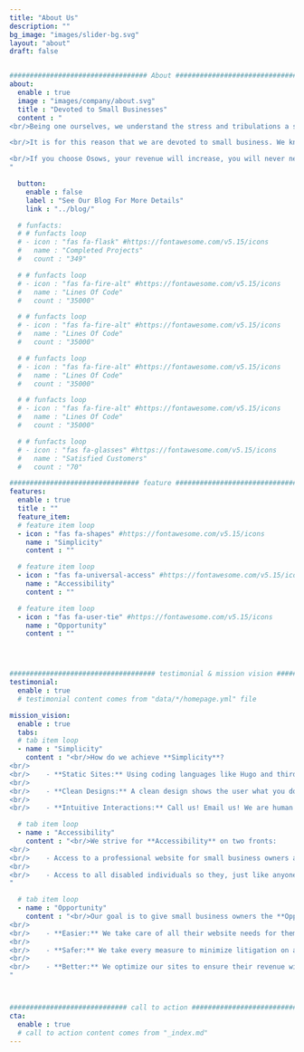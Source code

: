 ```yaml
---
title: "About Us"
description: ""
bg_image: "images/slider-bg.svg"
layout: "about"
draft: false


################################## About #####################################
about:
  enable : true
  image : "images/company/about.svg"
  title : "Devoted to Small Businesses"
  content : "
<br/>Being one ourselves, we understand the stress and tribulations a small business has to go through. We are just lucky that we know how to code and all the legal matters that go into a website. Most small businesses are not so lucky and have hardly any time to put into this area.<br/>

<br/>It is for this reason that we are devoted to small business. We know what they need to survive and thrive in a protected manner. Not only this, but we empathize with small businesses and therefore provide reasonable prices and consistent customer service.<br/>

<br/>If you choose Osows, your revenue will increase, you will never need to worry about your website again, and you will have consistent IT support.
"

  button:
    enable : false
    label : "See Our Blog For More Details"
    link : "../blog/"

  # funfacts:
  # # funfacts loop
  # - icon : "fas fa-flask" #https://fontawesome.com/v5.15/icons
  #   name : "Completed Projects"
  #   count : "349"

  # # funfacts loop
  # - icon : "fas fa-fire-alt" #https://fontawesome.com/v5.15/icons
  #   name : "Lines Of Code"
  #   count : "35000"

  # # funfacts loop
  # - icon : "fas fa-fire-alt" #https://fontawesome.com/v5.15/icons
  #   name : "Lines Of Code"
  #   count : "35000"

  # # funfacts loop
  # - icon : "fas fa-fire-alt" #https://fontawesome.com/v5.15/icons
  #   name : "Lines Of Code"
  #   count : "35000"

  # # funfacts loop
  # - icon : "fas fa-fire-alt" #https://fontawesome.com/v5.15/icons
  #   name : "Lines Of Code"
  #   count : "35000"

  # # funfacts loop
  # - icon : "fas fa-glasses" #https://fontawesome.com/v5.15/icons
  #   name : "Satisfied Customers"
  #   count : "70"

################################ feature #####################################
features:
  enable : true
  title : ""
  feature_item:
  # feature item loop
  - icon : "fas fa-shapes" #https://fontawesome.com/v5.15/icons
    name : "Simplicity"
    content : ""

  # feature item loop
  - icon : "fas fa-universal-access" #https://fontawesome.com/v5.15/icons
    name : "Accessibility"
    content : ""

  # feature item loop
  - icon : "fas fa-user-tie" #https://fontawesome.com/v5.15/icons
    name : "Opportunity"
    content : ""




#################################### testimonial & mission vision #######################################
testimonial:
  enable : true
  # testimonial content comes from "data/*/homepage.yml" file

mission_vision:
  enable : true
  tabs:
  # tab item loop
  - name : "Simplicity"
    content : "<br/>How do we achieve **Simplicity**?
<br/>
<br/>    - **Static Sites:** Using coding languages like Hugo and third-party integrations like Stripe we create static sites with dynamic capability. This allows our sites to consistently outperform Wordpress, Shopify, Wix, and other CMS platforms.
<br/>
<br/>    - **Clean Designs:** A clean design shows the user what you do and why they should choose you without them having to weed through so much fluff.
<br/>
<br/>    - **Intuitive Interactions:** Call us! Email us! We are human and we answer or respond with lightning speed, transparency, and fun throughout the whole process. "

  # tab item loop
  - name : "Accessibility"
    content : "<br/>We strive for **Accessibility** on two fronts:
<br/>
<br/>    - Access to a professional website for small business owners at a price they can afford.
<br/>
<br/>    - Access to all disabled individuals so they, just like anyone else, can enjoy the services our clients have to offer.
"

  # tab item loop
  - name : "Opportunity"
    content : "<br/>Our goal is to give small business owners the **Opportunity** to have easier, safer, and better lives:
<br/>
<br/>    - **Easier:** We take care of all their website needs for them.
<br/>
<br/>    - **Safer:** We take every measure to minimize litigation on all fronts.
<br/>
<br/>    - **Better:** We optimize our sites to ensure their revenue will explode.
"



############################# call to action #################################
cta:
  enable : true
  # call to action content comes from "_index.md"
---
```

